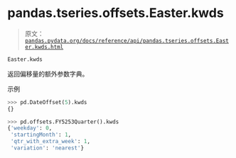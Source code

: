 # pandas.tseries.offsets.Easter.kwds

> 原文：[`pandas.pydata.org/docs/reference/api/pandas.tseries.offsets.Easter.kwds.html`](https://pandas.pydata.org/docs/reference/api/pandas.tseries.offsets.Easter.kwds.html)

```py
Easter.kwds
```

返回偏移量的额外参数字典。

示例

```py
>>> pd.DateOffset(5).kwds
{} 
```

```py
>>> pd.offsets.FY5253Quarter().kwds
{'weekday': 0,
 'startingMonth': 1,
 'qtr_with_extra_week': 1,
 'variation': 'nearest'} 
```

